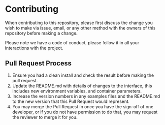 # Contributing

When contributing to this repository, please first discuss the change you wish to make via issue, email, or any other
method with the owners of this repository before making a change.

Please note we have a code of conduct, please follow it in all your interactions with the project.

## Pull Request Process

1. Ensure you had a clean install and check the result before making the pull request.
2. Update the README.md with details of changes to the interface, this includes new environment variables, and container
   parameters.
3. Increase the version numbers in any examples files and the README.md to the new version that this Pull Request would
   represent.
4. You may merge the Pull Request in once you have the sign-off of one developer, or if you do not have permission to do
   that, you may request the reviewer to merge it for you.
